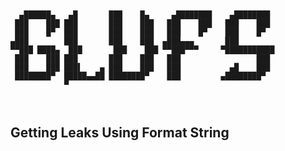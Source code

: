 
 ```


   ▄██████▄   ▄█       ███    █▄     ▄████████    ▄████████ 
  ███    ███ ███       ███    ███   ███    ███   ███    ███ 
  ███    █▀  ███       ███    ███   ███    █▀    ███    █▀  
 ▄███        ███       ███    ███  ▄███▄▄▄       ███        
▀▀███ ████▄  ███       ███    ███ ▀▀███▀▀▀     ▀███████████ 
  ███    ███ ███       ███    ███   ███                 ███ 
  ███    ███ ███▌    ▄ ███    ███   ███           ▄█    ███ 
  ████████▀  █████▄▄██ ████████▀    ███         ▄████████▀  
             ▀                                              

                                                   
 ```                                          

           
## Getting Leaks Using Format String                
